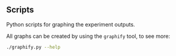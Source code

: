 ## Scripts

Python scripts for graphing the experiment outputs.

All graphs can be created by using the `graphify` tool, to see more:

```bash
./graphify.py --help
```
